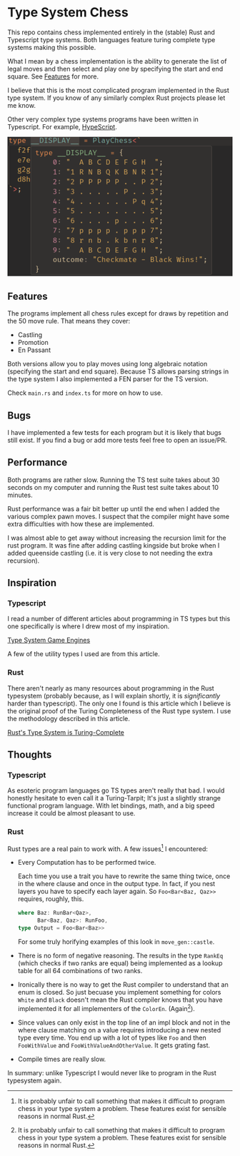 # Type System Chess

This repo contains chess implemented entirely in the (stable) Rust and Typescript type systems. Both languages feature turing complete type systems making this possible. 

What I mean by a chess implementation is the ability to generate the list of legal moves and then select and play one by specifying the start and end square. See [Features](#Features) for more.

I believe that this is the most complicated program implemented in the Rust type system. If you know of any similarly complex Rust projects please let me know.

Other very complex type systems programs have been written in Typescript. For example, [HypeScript](https://github.com/ronami/HypeScript).

![A showcase of the typescript version of the program working. A chess board is shown in the VSCode hover window while focusing the type `PlayChess`](./showcase.png)

## Features

The programs implement all chess rules except for draws by repetition and the 50 move rule. That means they cover:

- Castling
- Promotion
- En Passant

Both versions allow you to play moves using long algebraic notation (specifying the start and end square). Because TS allows parsing strings in the type system I also implemented a FEN parser for the TS version.

Check `main.rs` and `index.ts` for more on how to use.

## Bugs

I have implemented a few tests for each program but it is likely that bugs still exist. If you find a bug or add more tests feel free to open an issue/PR.

## Performance

Both programs are rather slow. Running the TS test suite takes about 30 seconds on my computer and running the Rust test suite takes about 10 minutes.

Rust performance was a fair bit better up until the end when I added the various complex pawn moves. I suspect that the compiler might have some extra difficulties with how these are implemented.

I was almost able to get away without increasing the recursion limit for the rust program. It was fine after adding castling kingside but broke when I added queenside castling (i.e. it is very close to not needing the extra recursion).

## Inspiration

### Typescript 

I read a number of different articles about programming in TS types but this one specifically is where I drew most of my inspiration.

[Type System Game Engines](https://blog.joshuakgoldberg.com/type-system-game-engines/#the-final-product)

A few of the utility types I used are from this article.

### Rust

There aren't nearly as many resources about programming in the Rust typesystem (probably because, as I will explain shortly, it is *significantly* harder than typescript). The only one I found is this article which I believe is the original proof of the Turing Completeness of the Rust type system. I use the methodology described in this article.

[Rust's Type System is Turing-Complete](https://sdleffler.github.io/RustTypeSystemTuringComplete/)

## Thoughts

### Typescript

As esoteric program languages go TS types aren't really that bad. I would honestly hesitate to even call it a Turing-Tarpit; It's just a slightly strange functional program language. With let bindings, math, and a big speed increase it could be almost pleasant to use.

### Rust

Rust types are a real pain to work with. A few issues[^1] I encountered:

- Every Computation has to be performed twice.

  Each time you use a trait you have to rewrite the same thing twice, once in the where clause and once in the output type. In fact, if you nest layers you have to specify each layer again. So `Foo<Bar<Baz, Qaz>>` requires, roughly, this.

  ```rust
  where Baz: RunBar<Qaz>,
        Bar<Baz, Qaz>: RunFoo,
  type Output = Foo<Bar<Baz>>
  ```

  For some truly horifying examples of this look in `move_gen::castle`.

- There is no form of negative reasoning. The results in the type `RankEq` (which checks if two ranks are equal) being implemented as a lookup table for all 64 combinations of two ranks.

- Ironically there is no way to get the Rust compiler to understand that an enum is closed. So just becuase you implement something for colors `White` and `Black` doesn't mean the Rust compiler knows that you have implemented it for all implementers of the `ColorEn`. (Again[^1]).

- Since values can only exist in the top line of an impl block and not in the where clause matching on a value requires introducing a new nested type every time. You end up with a lot of types like `Foo` and then `FooWithValue` and `FooWithValueAndOtherValue`. It gets grating fast. 

- Compile times are really slow.

In summary: unlike Typescript I would never like to program in the Rust typesystem again.

[^1]: It is probably unfair to call something that makes it difficult to program chess in your type system a problem. These features exist for sensible reasons in normal Rust.